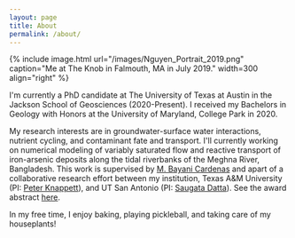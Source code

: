 ```yaml
---
layout: page
title: About
permalink: /about/
---
```


{% include image.html url="/images/Nguyen_Portrait_2019.png" caption="Me at The Knob in Falmouth, MA in July 2019." width=300 align="right" %}

I'm currently a PhD candidate at The University of Texas at Austin in the Jackson School of Geosciences (2020-Present). 
I received my Bachelors in Geology with Honors at the University of Maryland, College Park in 2020. 

My research interests are in groundwater-surface water interactions, nutrient cycling, and contaminant fate and transport.
I'll currently working on numerical modeling of variably saturated flow and reactive transport of iron-arsenic deposits along the tidal riverbanks of the Meghna River, Bangladesh.
This work is supervised by [M. Bayani Cardenas](http://www.jsg.utexas.edu/cardenas/) and apart of a collaborative research
effort between my institution, Texas A&M University (PI: [Peter Knappett](https://geogeo.tamu.edu/people/profiles/faculty/knappettpeter.html)), and UT San Antonio (PI: [Saugata Datta](https://www.utsa.edu/sciences/labs/SaugataDatta/)). See the award abstract [here](https://www.nsf.gov/awardsearch/showAward?AWD_ID=1852652&HistoricalAwards=false).

 In my free time, I enjoy baking, playing pickleball, and taking care of my houseplants! <!--- <img src="/images/gengar-sprite.gif" width= "6%" class="align-left" alt=""> -->